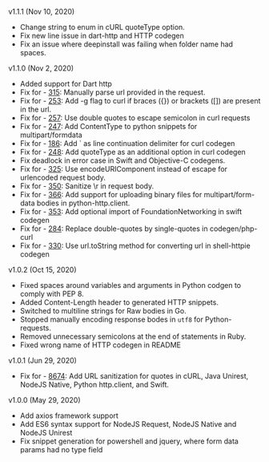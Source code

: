 v1.1.1 (Nov 10, 2020)
* Change string to enum in cURL quoteType option.
* Fix new line issue in dart-http and HTTP codegen
* Fix an issue where deepinstall was failing when folder name had spaces.

v1.1.0 (Nov 2, 2020)
* Added support for Dart http
* Fix for - [315](https://github.com/postmanlabs/postman-code-generators/issues/315): Manually parse url provided in the request.
* Fix for - [253](https://github.com/postmanlabs/postman-code-generators/issues/253): Add -g flag to curl if braces ({}) or brackets ([]) are present in the url.
* Fix for - [257](https://github.com/postmanlabs/postman-code-generators/issues/257): Use double quotes to escape semicolon in curl requests
* Fix for - [247](https://github.com/postmanlabs/postman-code-generators/issues/247): Add ContentType to python snippets for multipart/formdata
* Fix for - [186](https://github.com/postmanlabs/postman-code-generators/issues/186): Add ` as line continuation delimiter for curl codegen
* Fix for - [248](https://github.com/postmanlabs/postman-code-generators/issues/248): Add quoteType as an additional option in curl codegen
* Fix deadlock in error case in Swift and Objective-C codegens.
* Fix for - [325](https://github.com/postmanlabs/postman-code-generators/issues/325): Use encodeURIComponent instead of escape for urlencoded request body.
* Fix for - [350](https://github.com/postmanlabs/postman-code-generators/issues/350): Sanitize \r in request body.
* Fix for - [366](https://github.com/postmanlabs/postman-code-generators/issues/366): Add support for uploading binary files for multipart/form-data bodies in python-http.client.
* Fix for - [353](https://github.com/postmanlabs/postman-code-generators/issues/353): Add optional import of FoundationNetworking in swift codegen
* Fix for - [284](https://github.com/postmanlabs/postman-code-generators/issues/284): Replace double-quotes by single-quotes in codegen/php-curl
* Fix for - [330](https://github.com/postmanlabs/postman-code-generators/issues/330): Use url.toString method for converting url in shell-httpie codegen

v1.0.2 (Oct 15, 2020)
* Fixed spaces around variables and arguments in Python codgen to comply with PEP 8.
* Added Content-Length header to generated HTTP snippets.
* Switched to multiline strings for Raw bodies in Go.
* Stopped manually encoding response bodes in `utf8` for Python-requests.
* Removed unnecessary semicolons at the end of statements in Ruby.
* Fixed wrong name of HTTP codegen in README

v1.0.1 (Jun 29, 2020)
- Fix for - [8674](https://github.com/postmanlabs/postman-app-support/issues/8674): Add URL sanitization for quotes in cURL, Java Unirest, NodeJS Native, Python http.client, and Swift. 

v1.0.0 (May 29, 2020)
- Add axios framework support
- Add ES6 syntax support for NodeJS Request, NodeJS Native and NodeJS Unirest
- Fix snippet generation for powershell and jquery, where form data params had no type field